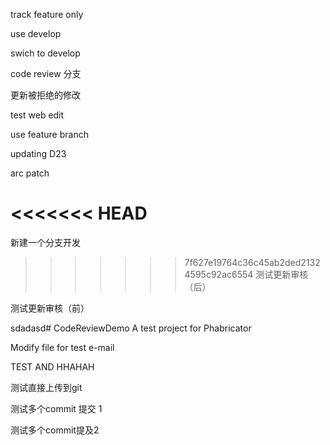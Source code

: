 track feature only

use develop

swich to develop

code review 分支

更新被拒绝的修改

test web edit

use feature branch

updating D23

arc patch

<<<<<<< HEAD
=======
新建一个分支开发

>>>>>>> 7f627e19764c36c45ab2ded21324595c92ac6554
测试更新审核（后）

测试更新审核（前）

sdadasd# CodeReviewDemo
A test project for Phabricator

Modify file for test e-mail

TEST AND HHAHAH

测试直接上传到git

测试多个commit 提交 1

测试多个commit提及2
